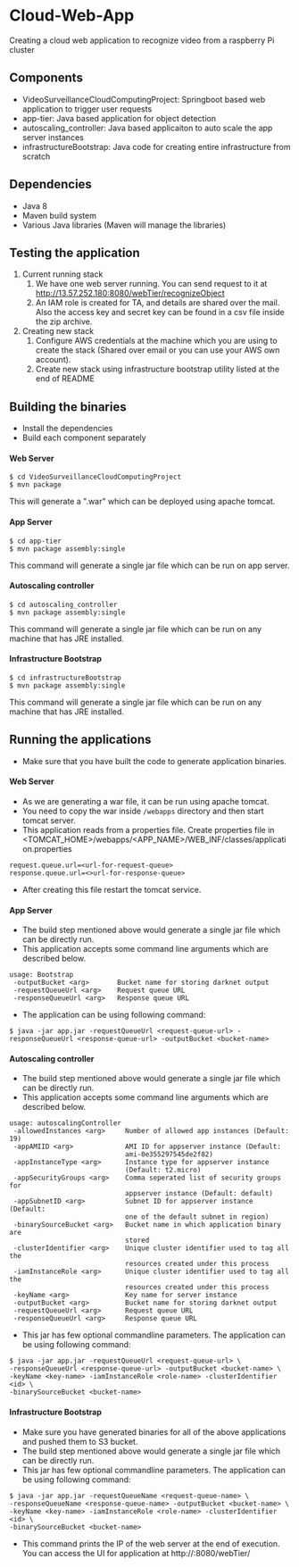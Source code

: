 # Cloud-Web-App
Creating a cloud web application to recognize video from a raspberry Pi cluster

## Components
- VideoSurveillanceCloudComputingProject: Springboot based web application to trigger user requests
- app-tier: Java based application for object detection
- autoscaling_controller: Java based applicaiton to auto scale the app server instances
- infrastructureBootstrap: Java code for creating entire infrastructure from scratch

## Dependencies
- Java 8
- Maven build system
- Various Java libraries (Maven will manage the libraries)

## Testing the application
1. Current running stack
    1. We have one web server running. You can send request to it at http://13.57.252.180:8080/webTier/recognizeObject
    2. An IAM role is created for TA, and details are shared over the mail. Also the access key and secret key can be found in a csv file inside the zip archive.
2. Creating new stack
    1. Configure AWS credentials at the machine which you are using to create the stack (Shared over email or you can use your AWS own account).
    2. Create new stack using infrastructure bootstrap utility listed at the end of README

## Building the binaries
- Install the dependencies
- Build each component separately
#### Web Server
```
$ cd VideoSurveillanceCloudComputingProject
$ mvn package
```
This will generate a ".war" which can be deployed using apache tomcat.

#### App Server
```
$ cd app-tier
$ mvn package assembly:single
```
This command will generate a single jar file which can be run on app server.

#### Autoscaling controller
```
$ cd autoscaling_controller
$ mvn package assembly:single
```
This command will generate a single jar file which can be run on any machine that has JRE installed.

#### Infrastructure Bootstrap
```
$ cd infrastructureBootstrap
$ mvn package assembly:single
```
This command will generate a single jar file which can be run on any machine that has JRE installed.

## Running the applications
- Make sure that you have built the code to generate application binaries.

#### Web Server
- As we are generating a war file, it can be run using apache tomcat.
- You need to copy the war inside ```/webapps``` directory and then start tomcat server.
- This application reads from a properties file. Create properties file in <TOMCAT_HOME>/webapps/<APP_NAME>/WEB_INF/classes/application.properties
```
request.queue.url=<url-for-request-queue>
response.queue.url=<>url-for-response-queue>
```
- After creating this file restart the tomcat service.

#### App Server
- The build step mentioned above would generate a single jar file which can be directly run.
- This application accepts some command line arguments which are described below.
```
usage: Bootstrap
 -outputBucket <arg>       Bucket name for storing darknet output
 -requestQueueUrl <arg>    Request queue URL
 -responseQueueUrl <arg>   Response queue URL
```
- The application can be using following command:
```
$ java -jar app.jar -requestQueueUrl <request-queue-url> -responseQueueUrl <response-queue-url> -outputBucket <bucket-name>
```
#### Autoscaling controller
- The build step mentioned above would generate a single jar file which can be directly run.
- This application accepts some command line arguments which are described below.
```
usage: autoscalingController
 -allowedInstances <arg>     Number of allowed app instances (Default: 19)
 -appAMIID <arg>             AMI ID for appserver instance (Default:
                             ami-0e355297545de2f82)
 -appInstanceType <arg>      Instance type for appserver instance
                             (Default: t2.micro)
 -appSecurityGroups <arg>    Comma seperated list of security groups for
                             appserver instance (Default: default)
 -appSubnetID <arg>          Subnet ID for appserver instance (Default:
                             one of the default subnet in region)
 -binarySourceBucket <arg>   Bucket name in which application binary are
                             stored
 -clusterIdentifier <arg>    Unique cluster identifier used to tag all the
                             resources created under this process
 -iamInstanceRole <arg>      Unique cluster identifier used to tag all the
                             resources created under this process
 -keyName <arg>              Key name for server instance
 -outputBucket <arg>         Bucket name for storing darknet output
 -requestQueueUrl <arg>      Request queue URL
 -responseQueueUrl <arg>     Response queue URL
```
- This jar has few optional commandline parameters. The application can be using following command:
```
$ java -jar app.jar -requestQueueUrl <request-queue-url> \
-responseQueueUrl <response-queue-url> -outputBucket <bucket-name> \
-keyName <key-name> -iamInstanceRole <role-name> -clusterIdentifier <id> \
-binarySourceBucket <bucket-name>
```

#### Infrastructure Bootstrap
- Make sure you have generated binaries for all of the above applications and pushed them to S3 bucket.
- The build step mentioned above would generate a single jar file which can be directly run.
- This jar has few optional commandline parameters. The application can be using following command:
```
$ java -jar app.jar -requestQueueName <request-queue-name> \
-responseQueueName <response-queue-name> -outputBucket <bucket-name> \
-keyName <key-name> -iamInstanceRole <role-name> -clusterIdentifier <id> \
-binarySourceBucket <bucket-name>
```
- This command prints the IP of the web server at the end of execution. You can access the UI for application at http://<ip-of-webserver>:8080/webTier/
